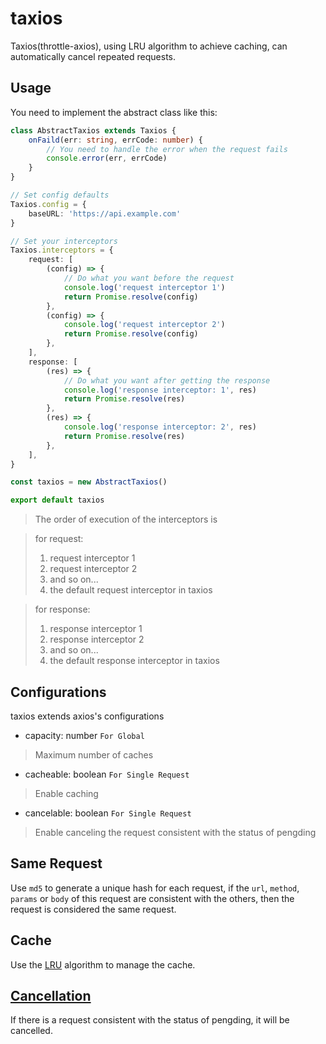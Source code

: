 # taxios
Taxios(throttle-axios), using LRU algorithm to achieve caching, can automatically cancel repeated requests.

## Usage

You need to implement the abstract class like this:
```ts
class AbstractTaxios extends Taxios {
    onFaild(err: string, errCode: number) {
        // You need to handle the error when the request fails
        console.error(err, errCode)
    }
}

// Set config defaults
Taxios.config = {
    baseURL: 'https://api.example.com'
}

// Set your interceptors
Taxios.interceptors = {
    request: [
        (config) => {
            // Do what you want before the request
            console.log('request interceptor 1')
            return Promise.resolve(config)
        },
        (config) => {
            console.log('request interceptor 2')
            return Promise.resolve(config)
        },
    ],
    response: [
        (res) => {
            // Do what you want after getting the response
            console.log('response interceptor: 1', res)
            return Promise.resolve(res)
        },
        (res) => {
            console.log('response interceptor: 2', res)
            return Promise.resolve(res)
        },
    ],
}

const taxios = new AbstractTaxios()

export default taxios
```

> The order of execution of the interceptors is

> for request: 
> 1. request interceptor 1
> 2. request interceptor 2
> 3. and so on...
> 4. the default request interceptor in taxios

> for response: 
> 1. response interceptor 1
> 2. response interceptor 2
> 3. and so on...
> 4. the default response interceptor in taxios

## Configurations
taxios extends axios's configurations

- capacity: number `For Global`
> Maximum number of caches

- cacheable: boolean `For Single Request`
> Enable caching

- cancelable: boolean  `For Single Request`
> Enable canceling the request consistent with the status of pengding

## Same Request
Use `md5` to generate a unique hash for each request, if the `url`, `method`, `params` or `body` of this request are consistent with the others, then the request is considered the same request.

## Cache

Use the [LRU](./https://en.wikipedia.org/wiki/Cache_replacement_policies#Least_recently_used_(LRU)) algorithm to manage the cache.

## [Cancellation](https://axios-http.com/docs/cancellation)

If there is a request consistent with the status of pengding, it will be cancelled.
